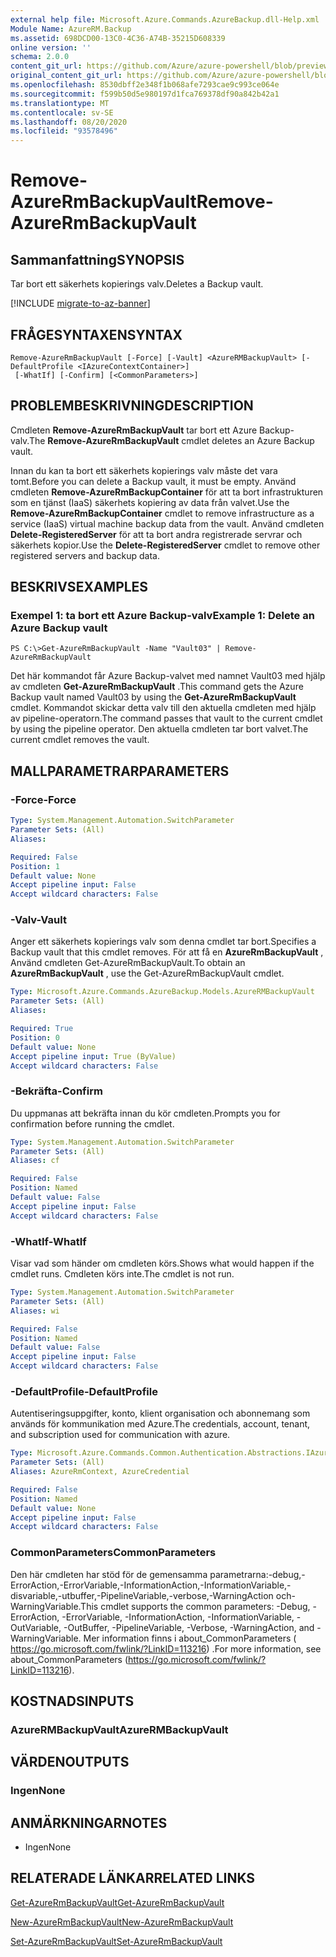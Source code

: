 ```yaml
---
external help file: Microsoft.Azure.Commands.AzureBackup.dll-Help.xml
Module Name: AzureRM.Backup
ms.assetid: 698DCD00-13C0-4C36-A74B-35215D608339
online version: ''
schema: 2.0.0
content_git_url: https://github.com/Azure/azure-powershell/blob/preview/src/ResourceManager/AzureBackup/Commands.AzureBackup/help/Remove-AzureRmBackupVault.md
original_content_git_url: https://github.com/Azure/azure-powershell/blob/preview/src/ResourceManager/AzureBackup/Commands.AzureBackup/help/Remove-AzureRmBackupVault.md
ms.openlocfilehash: 8530dbff2e348f1b068afe7293cae9c993ce064e
ms.sourcegitcommit: f599b50d5e980197d1fca769378df90a842b42a1
ms.translationtype: MT
ms.contentlocale: sv-SE
ms.lasthandoff: 08/20/2020
ms.locfileid: "93578496"
---
```

# <span data-ttu-id="ef834-101">Remove-AzureRmBackupVault</span><span class="sxs-lookup"><span data-stu-id="ef834-101">Remove-AzureRmBackupVault</span></span>

## <span data-ttu-id="ef834-102">Sammanfattning</span><span class="sxs-lookup"><span data-stu-id="ef834-102">SYNOPSIS</span></span>
<span data-ttu-id="ef834-103">Tar bort ett säkerhets kopierings valv.</span><span class="sxs-lookup"><span data-stu-id="ef834-103">Deletes a Backup vault.</span></span>

[!INCLUDE [migrate-to-az-banner](../../includes/migrate-to-az-banner.md)]

## <span data-ttu-id="ef834-104">FRÅGESYNTAXEN</span><span class="sxs-lookup"><span data-stu-id="ef834-104">SYNTAX</span></span>

```
Remove-AzureRmBackupVault [-Force] [-Vault] <AzureRMBackupVault> [-DefaultProfile <IAzureContextContainer>]
 [-WhatIf] [-Confirm] [<CommonParameters>]
```

## <span data-ttu-id="ef834-105">PROBLEMBESKRIVNING</span><span class="sxs-lookup"><span data-stu-id="ef834-105">DESCRIPTION</span></span>
<span data-ttu-id="ef834-106">Cmdleten **Remove-AzureRmBackupVault** tar bort ett Azure Backup-valv.</span><span class="sxs-lookup"><span data-stu-id="ef834-106">The **Remove-AzureRmBackupVault** cmdlet deletes an Azure Backup vault.</span></span>

<span data-ttu-id="ef834-107">Innan du kan ta bort ett säkerhets kopierings valv måste det vara tomt.</span><span class="sxs-lookup"><span data-stu-id="ef834-107">Before you can delete a Backup vault, it must be empty.</span></span>
<span data-ttu-id="ef834-108">Använd cmdleten **Remove-AzureRmBackupContainer** för att ta bort infrastrukturen som en tjänst (IaaS) säkerhets kopiering av data från valvet.</span><span class="sxs-lookup"><span data-stu-id="ef834-108">Use the **Remove-AzureRmBackupContainer** cmdlet to remove infrastructure as a service (IaaS) virtual machine backup data from the vault.</span></span>
<span data-ttu-id="ef834-109">Använd cmdleten **Delete-RegisteredServer** för att ta bort andra registrerade servrar och säkerhets kopior.</span><span class="sxs-lookup"><span data-stu-id="ef834-109">Use the **Delete-RegisteredServer** cmdlet to remove other registered servers and backup data.</span></span>

## <span data-ttu-id="ef834-110">BESKRIVS</span><span class="sxs-lookup"><span data-stu-id="ef834-110">EXAMPLES</span></span>

### <span data-ttu-id="ef834-111">Exempel 1: ta bort ett Azure Backup-valv</span><span class="sxs-lookup"><span data-stu-id="ef834-111">Example 1: Delete an Azure Backup vault</span></span>
```
PS C:\>Get-AzureRmBackupVault -Name "Vault03" | Remove-AzureRmBackupVault
```

<span data-ttu-id="ef834-112">Det här kommandot får Azure Backup-valvet med namnet Vault03 med hjälp av cmdleten **Get-AzureRmBackupVault** .</span><span class="sxs-lookup"><span data-stu-id="ef834-112">This command gets the Azure Backup vault named Vault03 by using the **Get-AzureRmBackupVault** cmdlet.</span></span>
<span data-ttu-id="ef834-113">Kommandot skickar detta valv till den aktuella cmdleten med hjälp av pipeline-operatorn.</span><span class="sxs-lookup"><span data-stu-id="ef834-113">The command passes that vault to the current cmdlet by using the pipeline operator.</span></span>
<span data-ttu-id="ef834-114">Den aktuella cmdleten tar bort valvet.</span><span class="sxs-lookup"><span data-stu-id="ef834-114">The current cmdlet removes the vault.</span></span>

## <span data-ttu-id="ef834-115">MALLPARAMETRAR</span><span class="sxs-lookup"><span data-stu-id="ef834-115">PARAMETERS</span></span>

### <span data-ttu-id="ef834-116">-Force</span><span class="sxs-lookup"><span data-stu-id="ef834-116">-Force</span></span>
```yaml
Type: System.Management.Automation.SwitchParameter
Parameter Sets: (All)
Aliases: 

Required: False
Position: 1
Default value: None
Accept pipeline input: False
Accept wildcard characters: False
```

### <span data-ttu-id="ef834-117">-Valv</span><span class="sxs-lookup"><span data-stu-id="ef834-117">-Vault</span></span>
<span data-ttu-id="ef834-118">Anger ett säkerhets kopierings valv som denna cmdlet tar bort.</span><span class="sxs-lookup"><span data-stu-id="ef834-118">Specifies a Backup vault that this cmdlet removes.</span></span>
<span data-ttu-id="ef834-119">För att få en **AzureRmBackupVault** , Använd cmdleten Get-AzureRmBackupVault.</span><span class="sxs-lookup"><span data-stu-id="ef834-119">To obtain an **AzureRmBackupVault** , use the Get-AzureRmBackupVault cmdlet.</span></span>

```yaml
Type: Microsoft.Azure.Commands.AzureBackup.Models.AzureRMBackupVault
Parameter Sets: (All)
Aliases: 

Required: True
Position: 0
Default value: None
Accept pipeline input: True (ByValue)
Accept wildcard characters: False
```

### <span data-ttu-id="ef834-120">-Bekräfta</span><span class="sxs-lookup"><span data-stu-id="ef834-120">-Confirm</span></span>
<span data-ttu-id="ef834-121">Du uppmanas att bekräfta innan du kör cmdleten.</span><span class="sxs-lookup"><span data-stu-id="ef834-121">Prompts you for confirmation before running the cmdlet.</span></span>

```yaml
Type: System.Management.Automation.SwitchParameter
Parameter Sets: (All)
Aliases: cf

Required: False
Position: Named
Default value: False
Accept pipeline input: False
Accept wildcard characters: False
```

### <span data-ttu-id="ef834-122">-WhatIf</span><span class="sxs-lookup"><span data-stu-id="ef834-122">-WhatIf</span></span>
<span data-ttu-id="ef834-123">Visar vad som händer om cmdleten körs.</span><span class="sxs-lookup"><span data-stu-id="ef834-123">Shows what would happen if the cmdlet runs.</span></span>
<span data-ttu-id="ef834-124">Cmdleten körs inte.</span><span class="sxs-lookup"><span data-stu-id="ef834-124">The cmdlet is not run.</span></span>

```yaml
Type: System.Management.Automation.SwitchParameter
Parameter Sets: (All)
Aliases: wi

Required: False
Position: Named
Default value: False
Accept pipeline input: False
Accept wildcard characters: False
```

### <span data-ttu-id="ef834-125">-DefaultProfile</span><span class="sxs-lookup"><span data-stu-id="ef834-125">-DefaultProfile</span></span>
<span data-ttu-id="ef834-126">Autentiseringsuppgifter, konto, klient organisation och abonnemang som används för kommunikation med Azure.</span><span class="sxs-lookup"><span data-stu-id="ef834-126">The credentials, account, tenant, and subscription used for communication with azure.</span></span>

```yaml
Type: Microsoft.Azure.Commands.Common.Authentication.Abstractions.IAzureContextContainer
Parameter Sets: (All)
Aliases: AzureRmContext, AzureCredential

Required: False
Position: Named
Default value: None
Accept pipeline input: False
Accept wildcard characters: False
```

### <span data-ttu-id="ef834-127">CommonParameters</span><span class="sxs-lookup"><span data-stu-id="ef834-127">CommonParameters</span></span>
<span data-ttu-id="ef834-128">Den här cmdleten har stöd för de gemensamma parametrarna:-debug,-ErrorAction,-ErrorVariable,-InformationAction,-InformationVariable,-disvariable,-utbuffer,-PipelineVariable,-verbose,-WarningAction och-WarningVariable.</span><span class="sxs-lookup"><span data-stu-id="ef834-128">This cmdlet supports the common parameters: -Debug, -ErrorAction, -ErrorVariable, -InformationAction, -InformationVariable, -OutVariable, -OutBuffer, -PipelineVariable, -Verbose, -WarningAction, and -WarningVariable.</span></span> <span data-ttu-id="ef834-129">Mer information finns i about_CommonParameters ( https://go.microsoft.com/fwlink/?LinkID=113216) .</span><span class="sxs-lookup"><span data-stu-id="ef834-129">For more information, see about_CommonParameters (https://go.microsoft.com/fwlink/?LinkID=113216).</span></span>

## <span data-ttu-id="ef834-130">KOSTNADS</span><span class="sxs-lookup"><span data-stu-id="ef834-130">INPUTS</span></span>

### <span data-ttu-id="ef834-131">AzureRMBackupVault</span><span class="sxs-lookup"><span data-stu-id="ef834-131">AzureRMBackupVault</span></span>

## <span data-ttu-id="ef834-132">VÄRDEN</span><span class="sxs-lookup"><span data-stu-id="ef834-132">OUTPUTS</span></span>

### <span data-ttu-id="ef834-133">Ingen</span><span class="sxs-lookup"><span data-stu-id="ef834-133">None</span></span>

## <span data-ttu-id="ef834-134">ANMÄRKNINGAR</span><span class="sxs-lookup"><span data-stu-id="ef834-134">NOTES</span></span>
* <span data-ttu-id="ef834-135">Ingen</span><span class="sxs-lookup"><span data-stu-id="ef834-135">None</span></span>

## <span data-ttu-id="ef834-136">RELATERADE LÄNKAR</span><span class="sxs-lookup"><span data-stu-id="ef834-136">RELATED LINKS</span></span>

[<span data-ttu-id="ef834-137">Get-AzureRmBackupVault</span><span class="sxs-lookup"><span data-stu-id="ef834-137">Get-AzureRmBackupVault</span></span>](./Get-AzureRmBackupVault.md)

[<span data-ttu-id="ef834-138">New-AzureRmBackupVault</span><span class="sxs-lookup"><span data-stu-id="ef834-138">New-AzureRmBackupVault</span></span>](./New-AzureRmBackupVault.md)

[<span data-ttu-id="ef834-139">Set-AzureRmBackupVault</span><span class="sxs-lookup"><span data-stu-id="ef834-139">Set-AzureRmBackupVault</span></span>](./Set-AzureRmBackupVault.md)


